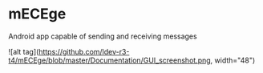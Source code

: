 # mECEge
Android app capable of sending and receiving messages


![alt tag](https://github.com/ldev-r3-t4/mECEge/blob/master/Documentation/GUI_screenshot.png, width="48")
